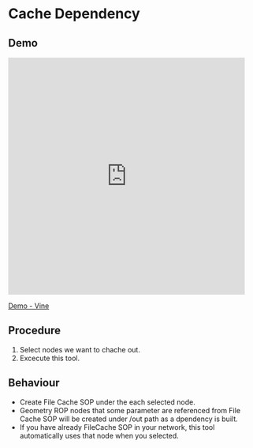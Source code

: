 # Cache Dependency

## Demo

<iframe src="https://vine.co/v/etgXVIPA7Yz/embed/simple" width="480" height="480" frameborder="0"></iframe><script src="https://platform.vine.co/static/scripts/embed.js"></script>

[Demo - Vine](https://vine.co/v/etgXVIPA7Yz)

## Procedure

1. Select nodes we want to chache out.
2. Excecute this tool.

## Behaviour

* Create File Cache SOP under the each selected node.
* Geometry ROP nodes that some parameter are referenced from File Cache SOP will be created under /out path as a dpendency is built.
* If you have already FileCache SOP in your network, this tool automatically uses that node when you selected.
